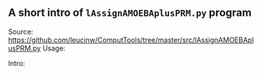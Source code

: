 ## A short intro of `lAssignAMOEBAplusPRM.py` program
Source: https://github.com/leucinw/ComputTools/tree/master/src/lAssignAMOEBAplusPRM.py
Usage:


Intro:
